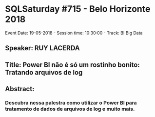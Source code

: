 # SQLSaturday #715 - Belo Horizonte 2018
Event Date: 19-05-2018 - Session time: 10:30:00 - Track: BI  Big Data
## Speaker: RUY LACERDA
## Title: Power BI não é só um rostinho bonito: Tratando arquivos de log
## Abstract:
### Descubra nessa palestra como utilizar o Power BI para tratamento de dados de arquivos de log e muito mais.
